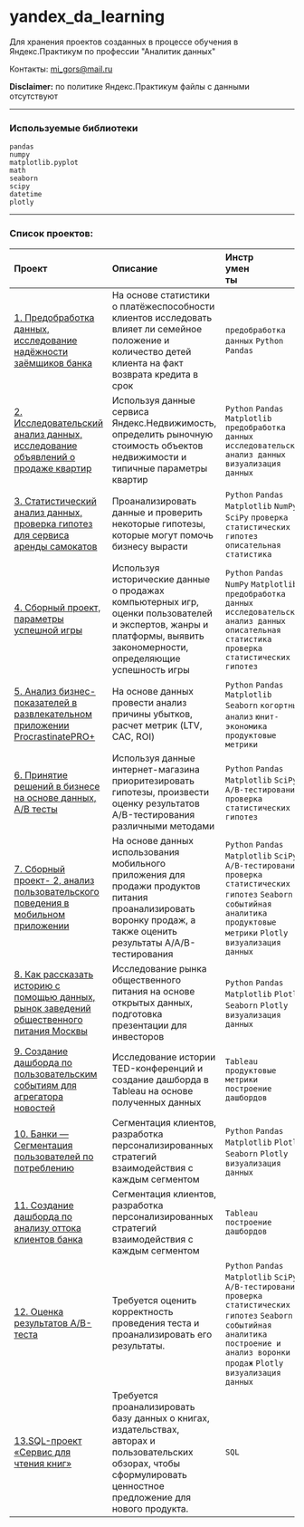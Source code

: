 # yandex_da_learning
Для хранения проектов созданных в процессе обучения в Яндекс.Практикум по профессии "Аналитик данных"

Контакты: mi_gors@mail.ru


**Disclaimer:** по политике Яндекс.Практикум файлы с данными отсутствуют
***

### Используемые библиотеки
```
pandas
numpy
matplotlib.pyplot
math
seaborn
scipy
datetime
plotly
```

***

### Список проектов:


 Проект | Описание |<div style="width:50px">Инструменты</div> |
:--- |:---|:-----
[1. Предобработка данных, исследование надёжности заёмщиков банка](https://github.com/mi-gors/yandex_da_learning/tree/main/1.%20%20%D0%9F%D1%80%D0%B5%D0%B4%D0%BE%D0%B1%D1%80%D0%B0%D0%B1%D0%BE%D1%82%D0%BA%D0%B0%20%D0%B4%D0%B0%D0%BD%D0%BD%D1%8B%D1%85) | На основе статистики о платёжеспособности клиентов исследовать влияет ли семейное положение и количество детей клиента на факт возврата кредита в срок | `предобработка данных` `Python` `Pandas`|
[2. Исследовательский анализ данных, исследование объявлений о продаже квартир](https://github.com/mi-gors/yandex_da_learning/tree/main/2.%20%D0%98%D1%81%D1%81%D0%BB%D0%B5%D0%B4%D0%BE%D0%B2%D0%B0%D1%82%D0%B5%D0%BB%D1%8C%D1%81%D0%BA%D0%B8%D0%B9%20%D0%B0%D0%BD%D0%B0%D0%BB%D0%B8%D0%B7%20%D0%B4%D0%B0%D0%BD%D0%BD%D1%8B%D1%85) | Используя данные сервиса Яндекс.Недвижимость, определить рыночную стоимость объектов недвижимости и типичные параметры квартир |`Python` `Pandas` `Matplotlib` `предобработка данных` `исследовательский анализ данных` `визуализация данных`|
[3. Статистический анализ данных, проверка гипотез для сервиса аренды самокатов](https://github.com/mi-gors/yandex_da_learning/tree/main/3.%20%D0%A1%D1%82%D0%B0%D1%82%D0%B8%D1%81%D1%82%D0%B8%D1%87%D0%B5%D1%81%D0%BA%D0%B8%D0%B9%20%D0%B0%D0%BD%D0%B0%D0%BB%D0%B8%D0%B7%20%D0%B4%D0%B0%D0%BD%D0%BD%D1%8B%D1%85)| Проанализировать данные и проверить некоторые гипотезы, которые могут помочь бизнесу вырасти| `Python` `Pandas` `Matplotlib` `NumPy` `SciPy` `проверка статистических гипотез` `описательная статистика`| `Python` `Pandas` `Matplotlib` `NumPy` `SciPy` `проверка статистических гипотез` `описательная статистика`|
[4. Сборный проект, параметры успешной игры](https://github.com/mi-gors/yandex_da_learning/tree/main/4.%20%D0%A1%D0%B1%D0%BE%D1%80%D0%BD%D1%8B%D0%B9%20%D0%BF%D1%80%D0%BE%D0%B5%D0%BA%D1%82-1.%20%D0%9F%D0%B0%D1%80%D0%B0%D0%BC%D0%B5%D1%82%D1%80%D1%8B%20%D1%83%D1%81%D0%BF%D0%B5%D1%88%D0%BD%D0%BE%D0%B9%20%D0%B8%D0%B3%D1%80%D1%8B)| Используя исторические данные о продажах компьютерных игр, оценки пользователей и экспертов, жанры и платформы, выявить закономерности, определяющие успешность игры | `Python` `Pandas` `NumPy` `Matplotlib` `предобработка данных` `исследовательский анализ данных` `описательная статистика` `проверка статистических гипотез`|
[5. Анализ бизнес-показателей в развлекательном приложении ProcrastinatePRO+](https://github.com/mi-gors/yandex_da_learning/tree/main/5.%20%D0%90%D0%BD%D0%B0%D0%BB%D0%B8%D0%B7%20%D0%B1%D0%B8%D0%B7%D0%BD%D0%B5%D1%81-%D0%BF%D0%BE%D0%BA%D0%B0%D0%B7%D0%B0%D1%82%D0%B5%D0%BB%D0%B5%D0%B9) | На основе данных провести анализ причины убытков, расчет метрик (LTV, CAC, ROI) | `Python` `Pandas` `Matplotlib` `Seaborn`  `когортный анализ` `юнит-экономика` `продуктовые метрики` |
[6. Принятие решений в бизнесе на основе данных, А/В тесты](https://github.com/mi-gors/yandex_da_learning/tree/main/6.%20%D0%9F%D1%80%D0%B8%D0%BD%D1%8F%D1%82%D0%B8%D0%B5%20%D1%80%D0%B5%D1%88%D0%B5%D0%BD%D0%B8%D0%B9%20%D0%B2%20%D0%B1%D0%B8%D0%B7%D0%BD%D0%B5%D1%81%D0%B5%20%D0%BD%D0%B0%20%D0%BE%D1%81%D0%BD%D0%BE%D0%B2%D0%B5%20%D0%B4%D0%B0%D0%BD%D0%BD%D1%8B%D1%85) | Используя данные интернет-магазина приоритезировать гипотезы, произвести оценку результатов A/B-тестирования различными методами | `Python` `Pandas` `Matplotlib` `SciPy` `A/B-тестирование` `проверка статистических гипотез`|
[7. Сборный проект- 2, анализ пользовательского поведения в мобильном приложении](https://github.com/mi-gors/yandex_da_learning/tree/main/7.%20%D0%A1%D0%B1%D0%BE%D1%80%D0%BD%D1%8B%D0%B9%20%D0%BF%D1%80%D0%BE%D0%B5%D0%BA%D1%82%20-%202.%20AB%20%D1%82%D0%B5%D1%81%D1%82%2C%20%D0%BF%D1%80%D0%B8%D0%BB%D0%BE%D0%B6%D0%B5%D0%BD%D0%B8%D0%B5%20%D0%BF%D0%BE%20%D0%BF%D1%80%D0%BE%D0%B4%D0%B0%D0%B6%D0%B5%20%D0%BF%D1%80%D0%BE%D0%B4%D1%83%D0%BA%D1%82%D0%BE%D0%B2) | На основе данных использования мобильного приложения для продажи продуктов питания проанализировать воронку продаж, а также оценить результаты A/A/B-тестирования | `Python` `Pandas` `Matplotlib` `SciPy` `A/B-тестирование` `проверка статистических гипотез` `Seaborn` `событийная аналитика` `продуктовые метрики` `Plotly` `визуализация данных`|
[8. Как рассказать историю с помощью данных, рынок заведений общественного питания Москвы](https://github.com/mi-gors/yandex_da_learning/tree/main/8.%20%D0%9A%D0%B0%D0%BA%20%D1%80%D0%B0%D1%81%D1%81%D0%BA%D0%B0%D0%B7%D0%B0%D1%82%D1%8C%20%D0%B8%D1%81%D1%82%D0%BE%D1%80%D0%B8%D1%8E%20%D1%81%20%D0%BF%D0%BE%D0%BC%D0%BE%D1%89%D1%8C%D1%8E%20%D0%B4%D0%B0%D0%BD%D0%BD%D1%8B%D1%85) | Исследование рынка общественного питания на основе открытых данных, подготовка презентации для инвесторов | `Python` `Pandas` `Matplotlib` `Plotly` `Seaborn` `Plotly` `визуализация данных`|
[9. Создание дашборда по пользовательским событиям для агрегатора новостей](https://github.com/mi-gors/yandex_da_learning/tree/9a5c9f76c06c5a67bf826e6091d26b437cac6109/9.%20%D0%9F%D0%BE%D1%81%D1%82%D1%80%D0%BE%D0%B5%D0%BD%D0%B8%D0%B5%20%D0%B4%D0%B0%D1%88%D0%B1%D0%BE%D1%80%D0%B4%D0%BE%D0%B2%20%D0%B2%20Tableau) | Исследование истории TED-конференций и создание дашборда в Tableau на основе полученных данных | `Tableau` `продуктовые метрики` `построение дашбордов` |
[10. Банки — Сегментация пользователей по потреблению](https://github.com/mi-gors/yandex_da_learning/tree/91a70eaf5a922343297b1ed24410b6f1153e2497/10.%20%D0%90%D0%BD%D0%B0%D0%BB%D0%B8%D0%B7%20%D0%BE%D1%82%D1%82%D0%BE%D0%BA%D0%B0%20%D0%BA%D0%BB%D0%B8%D0%B5%D0%BD%D1%82%D0%BE%D0%B2%20%D0%B1%D0%B0%D0%BD%D0%BA%D0%B0) |Сегментация клиентов, разработка персонализированных стратегий взаимодействия с каждым сегментом | `Python` `Pandas` `Matplotlib` `Plotly` `Seaborn` `Plotly` `визуализация данных`|
[11. Создание дашборда по анализу оттока клиентов банка](https://github.com/mi-gors/yandex_da_learning/tree/97cda5ab38f2abde687b8172e7585f328cd34a8b/11.%20%D0%A1%D0%BE%D0%B7%D0%B4%D0%B0%D0%BD%D0%B8%D0%B5%20%D0%B4%D0%B0%D1%88%D0%B1%D0%BE%D1%80%D0%B4%D0%B0%20%D0%BF%D0%BE%20%D0%B0%D0%BD%D0%B0%D0%BB%D0%B8%D0%B7%D1%83%20%D0%BE%D1%82%D1%82%D0%BE%D0%BA%D0%B0%20%D0%BA%D0%BB%D0%B8%D0%B5%D0%BD%D1%82%D0%BE%D0%B2%20%D0%B1%D0%B0%D0%BD%D0%BA%D0%B0) |Сегментация клиентов, разработка персонализированных стратегий взаимодействия с каждым сегментом | `Tableau` `построение дашбордов`|
[12. Оценка результатов А/B-теста](https://github.com/mi-gors/yandex_da_learning/tree/48ff13645afd5c7d3fe5738b0c0572f20e0ea02f/12.%20%D0%9F%D1%80%D0%BE%D0%B5%D0%BA%D1%82%20%D0%BF%D0%BE%20%D0%90B-%D1%82%D0%B5%D1%81%D1%82%D0%B8%D1%80%D0%BE%D0%B2%D0%B0%D0%BD%D0%B8%D1%8E) | Требуется оценить корректность проведения теста и проанализировать его результаты. | `Python` `Pandas` `Matplotlib` `SciPy` `A/B-тестирование` `проверка статистических гипотез` `Seaborn` `событийная аналитика` `построение и анализ воронки продаж` `Plotly` `визуализация данных`|
[13.SQL-проект «Сервис для чтения книг»](https://github.com/mi-gors/yandex_da_learning/tree/b9d452d66686a5a0958d1add7f6d83c86f130f28/13.SQL-%D0%BF%D1%80%D0%BE%D0%B5%D0%BA%D1%82%20%C2%AB%D0%A1%D0%B5%D1%80%D0%B2%D0%B8%D1%81%20%D0%B4%D0%BB%D1%8F%20%D1%87%D1%82%D0%B5%D0%BD%D0%B8%D1%8F%20%D0%BA%D0%BD%D0%B8%D0%B3%C2%BB) | Требуется проанализировать базу данных о книгах, издательствах, авторах и пользовательских обзорах, чтобы сформулировать ценностное предложение для нового продукта. | `SQL` |

